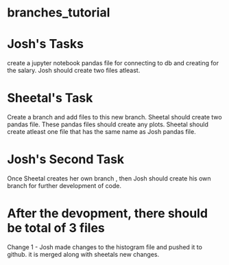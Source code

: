 # branches_tutorial


# Josh's Tasks
  create a jupyter notebook pandas file for connecting to db and creating  for the salary. Josh should create two files atleast.

# Sheetal's Task 

  Create a branch and add files to this new branch. Sheetal should create two pandas file. These pandas files  should create any plots. 
  Sheetal should create atleast one file that has the same name as Josh pandas file.

# Josh's Second Task
  Once  Sheetal creates her own branch , then Josh should create his own branch for further development of code. 

# After the devopment, there should be total of 3 files 

Change 1 - Josh made changes to the histogram file and pushed it to github. it is merged along with sheetals new changes.

